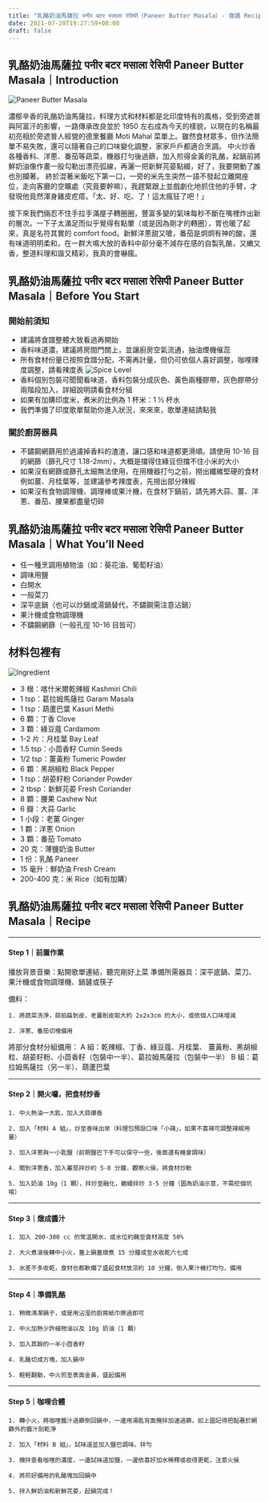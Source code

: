 ```yaml
---
title: "乳酪奶油馬薩拉 पनीर बटर मसाला रेसिपी（Paneer Butter Masala）- 食譜 Recipe"
date: 2021-07-28T19:27:59+08:00
draft: false
---
```


## 乳酪奶油馬薩拉 पनीर बटर मसाला रेसिपी Paneer Butter Masala｜Introduction

![Paneer Butter Masala](./images/paneer-butter-masala.png)

濃郁辛香的乳酪奶油馬薩拉，料理方式和材料都是北印度特有的風格，受到旁遮普與阿富汗的影響，一路傳承改良並於 1950 左右成為今天的樣貌，以現在的名稱最初亮相於旁遮普人經營的德里餐廳 Moti Mahal 菜單上。雖然食材眾多，但作法簡單不易失敗，還可以隨著自己的口味變化調整，家家戶戶都適合烹調。
中火炒香各種香料、洋蔥、番茄等蔬菜，機器打勻後過篩，加入煎得金黃的乳酪，起鍋前將鮮奶油像作畫一般勾勒出漂亮弧線，再灑一把新鮮芫荽點綴，好了，我要開動了誰也別攔著。
終於混著米飯吃下第一口，一旁的米先生突然一語不發起立離開座位，走向客廳的空曠處（究竟要幹嘛），我趕緊跟上並戲劇化地抓住他的手臂，才發現他竟然渾身雞皮疙瘩。「太、好、吃、了！這太瘋狂了吧！」

接下來我們倆忍不住手拉手滿屋子轉圈圈，豐富多變的氣味每秒不斷在嘴裡炸出新的層次。一下子太滿足而似乎覺得有點暈（或是因為剛才的轉圈），胃也暖了起來，真是名符其實的 comfort food。新鮮洋蔥甜又嗆，番茄是炯炯有神的酸，還有味道明明柔和，在一群大鳴大放的香料中卻分毫不減存在感的自製乳酪，又嫩又香，整道料理和諧又精彩，我真的會嚇瘋。

## 乳酪奶油馬薩拉 पनीर बटर मसाला रेसिपी Paneer Butter Masala｜Before You Start

### 開始前須知

- 建議將食譜整體大致看過再開始
- 香料味道濃，建議將房間門關上，並讓廚房空氣流通，抽油煙機催蕊
- 所有食材份量已按照食譜分配，不需再計量，但仍可依個人喜好調整，咖哩辣度調整，請看辣度表
![Spice Level](./images/spice-level.png)
- 香料個別包裝可聞聞看味道，香料包裝分成灰色、黃色兩種膠帶，灰色膠帶分兩階段加入，詳細說明請看食材分組
- 如果有加購印度米，煮米的比例為 1 杯米：1 ½ 杯水
- 我們準備了印度歌單幫助你進入狀況，來來來，歌單連結請點我

### 關於廚房器具
- 不鏽鋼網篩用於過濾掉香料的渣渣，讓口感和味道都更滑順。請使用 10-16 目的網篩（篩孔尺寸 1.18-2mm），大概是擋得住綠豆但擋不住小米的大小
- 如果沒有網篩或篩孔太細無法使用，在用機器打勻之前，撈出纖維堅硬的食材例如薑、月桂葉等，並建議參考辣度表，先撈出部分辣椒
- 如果沒有食物調理機、調理棒或果汁機，在食材下鍋前，請先將大蒜、薑、洋蔥、番茄、腰果都盡量切碎

## 乳酪奶油馬薩拉 पनीर बटर मसाला रेसिपी Paneer Butter Masala｜What You’ll Need

- 任一種烹調用植物油（如：葵花油、葡萄籽油）
- 調味用鹽
- 白開水
- 一般菜刀
- 深平底鍋（也可以炒鍋或湯鍋替代，不鏽鋼需注意沾鍋）
- 果汁機或食物調理機
- 不鏽鋼網篩（一般孔徑 10-16 目皆可）

## 材料包裡有

![Ingredient](./images/ingredient.png)
- 3 根：喀什米爾乾辣椒 Kashmiri Chili
- 1 tsp：葛拉姆馬薩拉 Garam Masala
- 1 tsp：葫蘆巴葉 Kasuri Methi
- 6 顆：丁香 Clove
- 3 顆：綠豆蔻 Cardamom
- 1-2 片：月桂葉 Bay Leaf
- 1.5 tsp：小茴香籽 Cumin Seeds
- 1/2 tsp：薑黃粉 Tumeric Powder
- 6 顆：黑胡椒粒 Black Pepper
- 1 tsp：胡荽籽粉 Coriander Powder
- 2 tbsp：新鮮芫荽 Fresh Coriander
- 8 顆：腰果 Cashew Nut
- 6 瓣：大蒜 Garlic
- 1 小段：老薑 Ginger
- 1 顆：洋蔥 Onion
- 3 顆：番茄 Tomato
- 20 克：薄鹽奶油 Butter
- 1 份：乳酪 Paneer
- 15 毫升：鮮奶油 Fresh Cream
- 200-400 克：米 Rice（如有加購）

## 乳酪奶油馬薩拉 पनीर बटर मसाला रेसिपी Paneer Butter Masala｜Recipe

---
#### Step 1｜前置作業

播放背景音樂：點開歌單連結，聽完剛好上菜
準備所需器具：深平底鍋、菜刀、果汁機或食物調理機、鍋鏟或筷子

備料：

    1. 將蔬菜洗淨，蒜拍扁剝皮，老薑削皮取大約 2x2x3cm 的大小，或依個人口味增減

    2. 洋蔥、番茄切塊備用

將部分食材分組備用：
A 組：乾辣椒、丁香、綠豆蔻、月桂葉、 薑黃粉、黑胡椒粒、胡荽籽粉、小茴香籽（包裝中一半）、葛拉姆馬薩拉（包裝中一半）
B 組：葛拉姆馬薩拉（另一半）、葫蘆巴葉

---
#### Step 2｜開火囉，把食材炒香

    1. 中火熱油一大匙，加入大蒜爆香

    2. 加入「材料 A 組」，炒至香味出來（料理包預設口味「小辣」，如果不喜辣可調整辣椒用量）

    3. 加入洋蔥與一小匙鹽（前期鹽巴下手可以保守一些，後面還有機會調味）

    4. 聞到洋蔥香，加入蕃茄拌炒約 5-8 分鐘，觀察火侯，將食材炒軟

    5. 加入奶油 10g（1 顆），拌炒至融化，繼續拌炒 3-5 分鐘（圖為奶油示意，不需挖個坑唷）

---
#### Step 3｜燉成醬汁

    1. 加入 200-300 cc 的常溫開水，或水位約醃至食材高度 50%

    2. 大火煮滾後轉中小火，蓋上鍋蓋燉煮 15 分鐘或至水收乾六七成

    3. 水差不多收乾，食材也都軟爛了盛起食材放涼約 10 分鐘，倒入果汁機打均勻，備用

---
#### Step 4｜準備乳酪

    1. 稍微清潔鍋子，或是用沾溼的廚房紙巾擦過即可

    2. 中火加熱少許植物油以及 10g 奶油（1 顆）

    3. 加入其餘的一半小茴香籽

    4. 乳酪切成方塊，加入鍋中

    5. 輕輕翻動，中火煎至表面金黃，盛起備用
---
#### Step 5｜咖哩合體

    1. 轉小火，將咖哩醬汁過篩倒回鍋中，一邊用湯匙背面攪拌加速過篩，如上圖記得把黏著於網篩外的醬汁刮乾淨

    2. 加入「材料 B 組」，試味道並加入鹽巴調味，拌勻

    3. 攪拌查看咖哩的濃度，一邊試味道加鹽，一邊依喜好加水稀釋或收得更乾，注意火侯

    4. 將煎好備用的乳酪塊加回鍋中

    5. 拌入鮮奶油和新鮮芫荽，起鍋完成！
